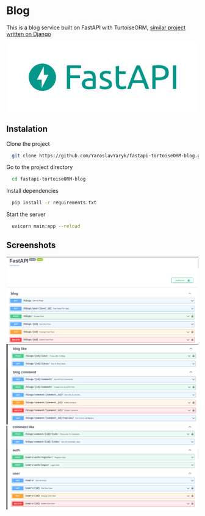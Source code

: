 # Blog

This is a blog service built on FastAPI with TurtoiseORM, [similar project written on Django](https://github.com/YaroslavYaryk/Django-React-blog)

![Logo](img/logo-teal.png)

## Instalation

Clone the project

```bash
  git clone https://github.com/YaroslavYaryk/fastapi-tortoiseORM-blog.git
```

Go to the project directory

```bash
  cd fastapi-tortoiseORM-blog
```


Install dependencies

```bash
  pip install -r requirements.txt
```

Start the server

```bash
  uvicorn main:app --reload
```

## Screenshots

![App Screenshot](img/1.png)
![App Screenshot](img/2.png)
![App Screenshot](img/3.png)

